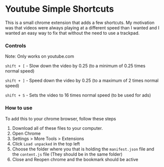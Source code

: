 # Youtube Simple Shortcuts

This is a small chrome extension that adds a few shortcuts. My motivation was that
videos were always playing at a different speed than I wanted and I wanted an easy
way to fix that without the need to use a trackpad.

### Controls

Note: Only works on youtube.com

`shift + [` - Slow down the video by 0.25 (to a minimum of 0.25 times normal speed)

`shift + ]` - Speed down the video by 0.25 (to a maximum of 2 times normal speed)

`shift + S` - Sets the video to 16 times normal speed (to be used for ads)


### How to use
To add this to your chrome browser, follow these steps

1. Download all of these files to your computer.
2. Open Chrome
3. Settings > More Tools > Extensions
4. Click `Load unpacked` in the top left
5. Choose the folder where you that is holding the `manifest.json` file and the `content.js` file (They should be in the same folder)
6. Close and Reopen chrome and the bookmark should be active
